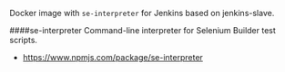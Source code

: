 Docker image with `se-interpreter` for Jenkins based on jenkins-slave.

####se-interpreter
Command-line interpreter for Selenium Builder test scripts.

- https://www.npmjs.com/package/se-interpreter
